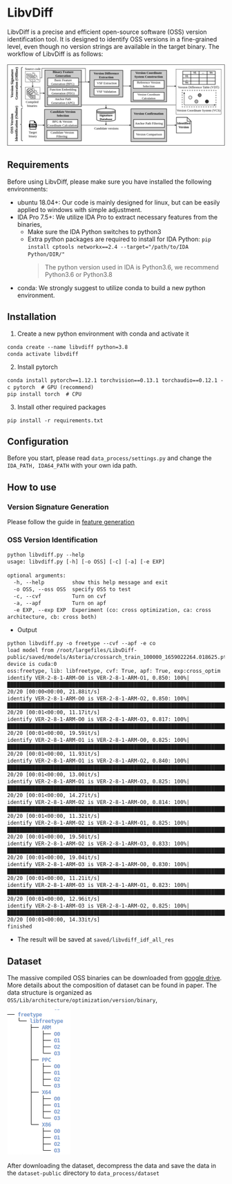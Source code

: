 # LibvDiff
LibvDiff is a precise and efficient open-source software (OSS) version identification tool. It is designed to identify OSS versions in a fine-grained level, even though no version strings are available in the target binary. The workflow of LibvDiff is as follows:

![](imgs/LibvDiff_workflow-final.png)

## Requirements
Before using LibvDiff, please make sure you have installed the following environments:
- ubuntu 18.04+: Our code is mainly designed for linux, but can be easily applied to windows with simple adjustment.
- IDA Pro 7.5+: We utilize IDA Pro to extract necessary features from the binaries, 
  - Make sure the IDA Python switches to python3
  - Extra python packages are required to install for IDA Python: `pip install cptools networkx==2.4 --target="/path/to/IDA Python/DIR/"`
    > The python version used in IDA is Python3.6, we recommend Python3.6 or Python3.8
- conda: We strongly suggest to utilize conda to build a new python environment.

## Installation
1. Create a new python environment with conda and activate it
```shell
conda create --name libvdiff python=3.8
conda activate libvdiff
```
2. Install pytorch
```shell
conda install pytorch==1.12.1 torchvision==0.13.1 torchaudio==0.12.1 -c pytorch  # GPU (recommend)
pip install torch  # CPU
```
3. Install other required packages
```shell
pip install -r requirements.txt
```

## Configuration
Before you start, please read `data_process/settings.py` and change the `IDA_PATH, IDA64_PATH` with your own ida path.

## How to use

### Version Signature Generation 
Please follow the guide in [feature generation](data_process/README.md) 

### OSS Version Identification
```shell
python libvdiff.py --help
usage: libvdiff.py [-h] [-o OSS] [-c] [-a] [-e EXP]

optional arguments:
  -h, --help         show this help message and exit
  -o OSS, --oss OSS  specify OSS to test
  -c, --cvf          Turn on cvf
  -a, --apf          Turn on apf
  -e EXP, --exp EXP  Experiment (co: cross optimization, ca: cross architecture, cb: cross both)
```

- Output
```shell
python libvdiff.py -o freetype --cvf --apf -e co
load model from /root/largefiles/LibvDiff-public/saved/models/Asteria/crossarch_train_100000_1659022264.018625.pt, device is cuda:0
oss:freetype, lib: libfreetype, cvf: True, apf: True, exp:cross_optim
identify VER-2-8-1-ARM-O0 is VER-2-8-1-ARM-O1, 0.850: 100%|███████████████████████████████████████████████████████████████████████████████████| 20/20 [00:00<00:00, 21.88it/s]
identify VER-2-8-1-ARM-O0 is VER-2-8-1-ARM-O2, 0.850: 100%|███████████████████████████████████████████████████████████████████████████████████| 20/20 [00:01<00:00, 11.17it/s]
identify VER-2-8-1-ARM-O0 is VER-2-8-1-ARM-O3, 0.817: 100%|███████████████████████████████████████████████████████████████████████████████████| 20/20 [00:01<00:00, 19.59it/s]
identify VER-2-8-1-ARM-O1 is VER-2-8-1-ARM-O0, 0.825: 100%|███████████████████████████████████████████████████████████████████████████████████| 20/20 [00:01<00:00, 11.93it/s]
identify VER-2-8-1-ARM-O1 is VER-2-8-1-ARM-O2, 0.840: 100%|███████████████████████████████████████████████████████████████████████████████████| 20/20 [00:01<00:00, 13.00it/s]
identify VER-2-8-1-ARM-O1 is VER-2-8-1-ARM-O3, 0.825: 100%|███████████████████████████████████████████████████████████████████████████████████| 20/20 [00:01<00:00, 14.27it/s]
identify VER-2-8-1-ARM-O2 is VER-2-8-1-ARM-O0, 0.814: 100%|███████████████████████████████████████████████████████████████████████████████████| 20/20 [00:01<00:00, 11.32it/s]
identify VER-2-8-1-ARM-O2 is VER-2-8-1-ARM-O1, 0.825: 100%|███████████████████████████████████████████████████████████████████████████████████| 20/20 [00:01<00:00, 19.50it/s]
identify VER-2-8-1-ARM-O2 is VER-2-8-1-ARM-O3, 0.833: 100%|███████████████████████████████████████████████████████████████████████████████████| 20/20 [00:01<00:00, 19.04it/s]
identify VER-2-8-1-ARM-O3 is VER-2-8-1-ARM-O0, 0.830: 100%|███████████████████████████████████████████████████████████████████████████████████| 20/20 [00:01<00:00, 11.21it/s]
identify VER-2-8-1-ARM-O3 is VER-2-8-1-ARM-O1, 0.823: 100%|███████████████████████████████████████████████████████████████████████████████████| 20/20 [00:01<00:00, 12.96it/s]
identify VER-2-8-1-ARM-O3 is VER-2-8-1-ARM-O2, 0.825: 100%|███████████████████████████████████████████████████████████████████████████████████| 20/20 [00:01<00:00, 14.33it/s]
finished
```
- The result will be saved at `saved/libvdiff_idf_all_res`

## Dataset
The massive compiled OSS binaries can be downloaded from [google drive](https://drive.google.com/file/d/14g5fDqO1sW9WzxWOV2xvT2XFp90XIk97/view?usp=share_link). More details about the composition of dataset can be found in paper. The data structure is organized as `OSS/Lib/architecture/optimization/version/binary`, 

![img.png](imgs/data_structure.png)

After downloading the dataset, decompress the data and save the data in the `dataset-public` directory to `data_process/dataset`

  
